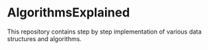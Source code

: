 # AlgorithmsExplained
This repository contains step by step implementation of various data structures and algorithms.
